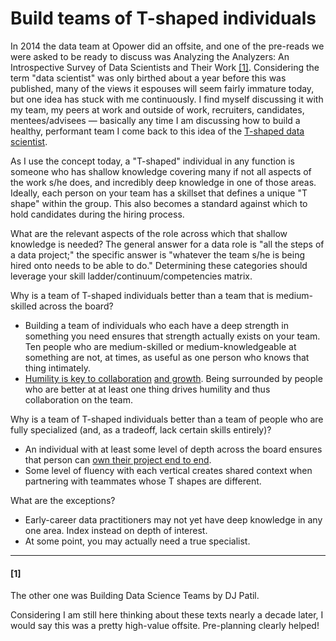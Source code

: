# Build teams of T-shaped individuals

In 2014 the data team at Opower did an offsite, and one of the pre-reads we were asked to be ready to discuss was Analyzing the Analyzers: An Introspective Survey of Data Scientists and Their Work [[1]](#1). Considering the term "data scientist" was only birthed about a year before this was published, many of the views it espouses will seem fairly immature today, but one idea has stuck with me continuously. I find myself discussing it with my team, my peers at work and outside of work, recruiters, candidates, mentees/advisees — basically any time I am discussing how to build a healthy, performant team I come back to this idea of the [T-shaped data scientist](https://www.oreilly.com/library/view/analyzing-the-analyzers/9781449368388/ch04.html#:~:text=The%20%E2%80%9CT%E2%80%9D%20represents%20breadth%20of,effective%20than%20those%20without%20depth.).

As I use the concept today, a "T-shaped" individual in any function is someone who has shallow knowledge covering many if not all aspects of the work s/he does, and incredibly deep knowledge in one of those areas. Ideally, each person on your team has a skillset that defines a unique "T shape" within the group. This also becomes a standard against which to hold candidates during the hiring process.

What are the relevant aspects of the role across which that shallow knowledge is needed? The general answer for a data role is "all the steps of a data project;" the specific answer is "whatever the team s/he is being hired onto needs to be able to do." Determining these categories should leverage your skill ladder/continuum/competencies matrix. 

Why is a team of T-shaped individuals better than a team that is medium-skilled across the board?
- Building a team of individuals who each have a deep strength in something you need ensures that strength actually exists on your team. Ten people who are medium-skilled or medium-knowledgeable at something are not, at times, as useful as one person who knows that thing intimately. 
- [Humility is key to collaboration](../humility_is_key_to_collaboration/) [and growth](../humility_is_key_to_growth/). Being surrounded by people who are better at at least one thing drives humility and thus collaboration on the team.

Why is a team of T-shaped individuals better than a team of people who are fully specialized (and, as a tradeoff, lack certain skills entirely)? 
- An individual with at least some level of depth across the board ensures that person can [own their project end to end](../be_an_owner/).
- Some level of fluency with each vertical creates shared context when partnering with teammates whose T shapes are different.

What are the exceptions?
- Early-career data practitioners may not yet have deep knowledge in any one area. Index instead on depth of interest.
- At some point, you may actually need a true specialist.

<!-- i score people on the attributes and stack everything up as a team
related to your job is a matrix

i use this in determining who to hire next, and when we need to hire - if a new skill need emerges we don't have for instance  -->


___

#### [1]
The other one was Building Data Science Teams by DJ Patil.

Considering I am still here thinking about these texts nearly a decade later, I would say this was a pretty high-value offsite. Pre-planning clearly helped!
